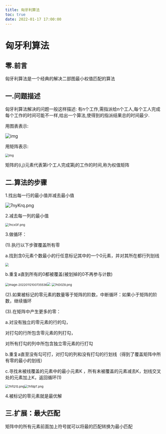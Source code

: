 ```yaml
---
title: 匈牙利算法
toc: true
date: 2022-01-17 17:00:00
---
```




# 匈牙利算法

## 零.前言

匈牙利算法是一个经典的解决二部图最小权值匹配的算法

## 一.问题描述

匈牙利算法解决的问题一般这样描述:
有n个工作,需指派给n个工人,每个工人完成每个工作的时间可能不一样,给出一个算法,使得到的指派结果总的时间最少.

用图表表示:

![img](https://pic3.zhimg.com/80/v2-b0ab847b2fdaa79d4ad137f4dcf98aba_1440w.jpg)

用矩阵表示:

<img src="https://pic2.zhimg.com/80/v2-399a4ff498835a3f1756e0226a8d382d_1440w.jpg" alt="img" style="zoom: 67%;" />

矩阵的(i,j)元素代表第i个工人完成第j的工作的时间,称为权值矩阵

## 二.算法的步骤

1.找出每一行的最小值并减去最小值

![7nyKrq.png](https://s4.ax1x.com/2022/01/12/7nyKrq.png)



2.减去每一列的最小值

<img src="https://s4.ax1x.com/2022/01/12/7ncxGF.png" alt="7ncxGF.png" style="zoom: 67%;" />

3.做循环：

(1).执行以下步骤覆盖所有零

a.找到含0元素个数最小的行任意标记其中的一个0元素，并对其所在都行列划线

<img src="https://i.bmp.ovh/imgs/2022/01/fe80a60454f54662.png" style="zoom: 67%;" />

b.重复a直到所有的0都被覆盖(被划掉的0不再参与计数)

<img src="C:\Users\Lenovo\AppData\Roaming\Typora\typora-user-images\image-20220112100735536.png" alt="image-20220112100735536" style="zoom:67%;" /><img src="https://i.bmp.ovh/imgs/2022/01/ca5d4588cbd458c5.png" style="zoom:67%;" />  <img src="https://s4.ax1x.com/2022/01/12/7nD0Z8.png" alt="7nD0Z8.png" style="zoom:67%;" />

(2).如果被标记的零元素的数量等于矩阵的阶数，中断循环：如果小于矩阵的阶数，继续循环

(3).在矩阵中产生更多的零：

a.对没有独立的零元素的行的勾，

对打勾的行所包含零元素的列打勾，

对所有打勾的列中所包含独立零元素的行打勾

b.重复a直至没有勾可打，对打勾的列和没有打勾的行划线（得到了覆盖矩阵中所有零的最小的划线）

c.寻找未被线覆盖的元素中的最小元素K ，所有未被覆盖的元素减去K，划线交叉处的元素加上K，返回循环(1)

<img src="https://s4.ax1x.com/2022/01/12/7nfQ1S.png" alt="7nfQ1S.png" style="zoom:67%;" /><img src="https://s4.ax1x.com/2022/01/12/7nfdpT.png" alt="7nfdpT.png" style="zoom:67%;" />

4.被标记的零元素就是最优解





## 三.扩展：最大匹配

矩阵中的所有元素前面加上符号就可以将最的匹配转换为最小匹配
